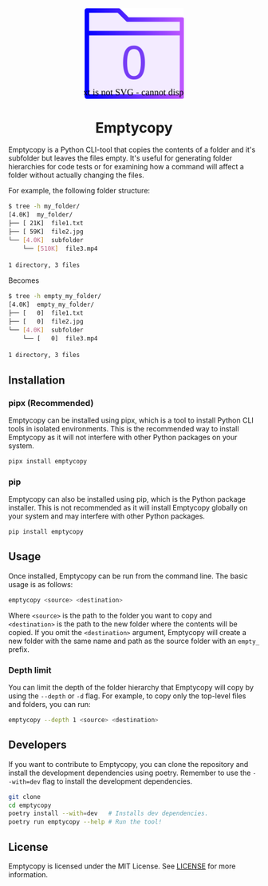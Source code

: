 <p align="center">
    <img width="200" align="center" src="./emptycopy.svg" alt="Emptycopy logo">
</p>
<h1 align="center">Emptycopy</h1>
Emptycopy is a Python CLI-tool that copies the contents of a folder and it's subfolder but leaves the files empty. It's useful for generating folder hierarchies for code tests or for examining how a command will affect a folder without actually changing the files.

For example, the following folder structure:
```bash
$ tree -h my_folder/
[4.0K]  my_folder/
├── [ 21K]  file1.txt
├── [ 59K]  file2.jpg
└── [4.0K]  subfolder
    └── [510K]  file3.mp4

1 directory, 3 files
```
Becomes
```bash
$ tree -h empty_my_folder/
[4.0K]  empty_my_folder/
├── [   0]  file1.txt
├── [   0]  file2.jpg
└── [4.0K]  subfolder
    └── [   0]  file3.mp4

1 directory, 3 files
```

## Installation
### pipx (Recommended)
Emptycopy can be installed using pipx, which is a tool to install Python CLI tools in isolated environments. This is the recommended way to install Emptycopy as it will not interfere with other Python packages on your system.
```bash
pipx install emptycopy
```

### pip
Emptycopy can also be installed using pip, which is the Python package installer. This is not recommended as it will install Emptycopy globally on your system and may interfere with other Python packages.
```bash
pip install emptycopy
```

## Usage
Once installed, Emptycopy can be run from the command line. The basic usage is as follows:
```bash
emptycopy <source> <destination>
```
Where `<source>` is the path to the folder you want to copy and `<destination>` is the path to the new folder where the contents will be copied. If you omit the `<destination>` argument, Emptycopy will create a new folder with the same name and path as the source folder with an `empty_` prefix.

### Depth limit
You can limit the depth of the folder hierarchy that Emptycopy will copy by using the `--depth` or `-d` flag. For example, to copy only the top-level files and folders, you can run:
```bash
emptycopy --depth 1 <source> <destination>
```

## Developers
If you want to contribute to Emptycopy, you can clone the repository and install the development dependencies using poetry. Remember to use the `--with=dev` flag to install the development dependencies.
```bash
git clone
cd emptycopy
poetry install --with=dev   # Installs dev dependencies.
poetry run emptycopy --help # Run the tool!
```

## License
Emptycopy is licensed under the MIT License. See [LICENSE](LICENSE) for more information.